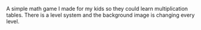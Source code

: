 A simple math game I made for my kids so they could learn multiplication tables.
There is a level system and the background image is changing every level.
